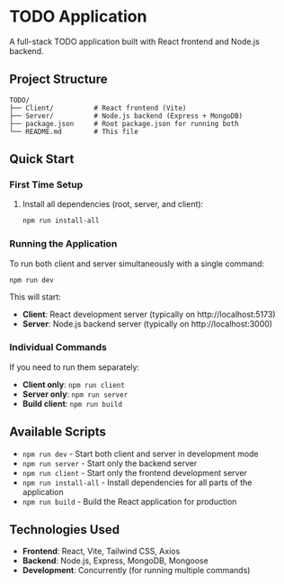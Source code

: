 # TODO Application

A full-stack TODO application built with React frontend and Node.js backend.

## Project Structure

```
TODO/
├── Client/          # React frontend (Vite)
├── Server/          # Node.js backend (Express + MongoDB)
├── package.json     # Root package.json for running both
└── README.md        # This file
```

## Quick Start

### First Time Setup

1. Install all dependencies (root, server, and client):
   ```bash
   npm run install-all
   ```

### Running the Application

To run both client and server simultaneously with a single command:

```bash
npm run dev
```

This will start:
- **Client**: React development server (typically on http://localhost:5173)
- **Server**: Node.js backend server (typically on http://localhost:3000)

### Individual Commands

If you need to run them separately:

- **Client only**: `npm run client`
- **Server only**: `npm run server`
- **Build client**: `npm run build`

## Available Scripts

- `npm run dev` - Start both client and server in development mode
- `npm run server` - Start only the backend server
- `npm run client` - Start only the frontend development server
- `npm run install-all` - Install dependencies for all parts of the application
- `npm run build` - Build the React application for production

## Technologies Used

- **Frontend**: React, Vite, Tailwind CSS, Axios
- **Backend**: Node.js, Express, MongoDB, Mongoose
- **Development**: Concurrently (for running multiple commands) 